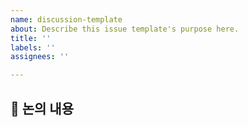 ```yaml
---
name: discussion-template
about: Describe this issue template's purpose here.
title: ''
labels: ''
assignees: ''

---
```


## 💬 논의 내용
